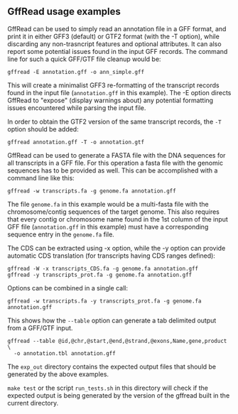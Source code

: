## GffRead usage examples

GffRead can be used to simply read an annotation file in a GFF format, and print it in either GFF3 (default) or 
GTF2 format (with the -T option), while discarding any non-trasncript features and optional attributes. 
It can also report some potential issues found in the input GFF records. The command line for such a quick GFF/GTF 
file cleanup would be:
```
gffread -E annotation.gff -o ann_simple.gff
```

This will create a minimalist GFF3 re-formatting of the transcript records found in the input file (`annotation.gff` in this example). 
The -E option directs GffRead to "expose" (display warnings about) any potential formatting issues 
encountered while parsing the input file.

In order to obtain the GTF2 version of the same transcript records, the `-T` option should be added:
```
gffread annotation.gff -T -o annotation.gtf
```

GffRead can be used to generate a FASTA file with the DNA sequences for all transcripts in a GFF file. For this operation 
a fasta file with the genomic sequences has to be provided as well. This can be accomplished with a command line like this:
```
gffread -w transcripts.fa -g genome.fa annotation.gff
```
The file `genome.fa` in this example would be a multi-fasta file with the chromosome/contig sequences of the target genome. 
This also requires that every contig or chromosome name found in the 1st column of the input GFF file 
(`annotation.gff` in this example) must have a corresponding sequence entry in the `genome.fa` file.

The CDS can be extracted using -x option, while the -y option can provide automatic CDS translation
(for transcripts having CDS ranges defined):

```
gffread -W -x transcripts_CDS.fa -g genome.fa annotation.gff
gffread -y transcripts_prot.fa -g genome.fa annotation.gff
```

Options can be combined in a single call:
```
gffread -w transcripts.fa -y transcripts_prot.fa -g genome.fa annotation.gff
```

This shows how the `--table` option can generate a tab delimited output from a GFF/GTF input.
```
gffread --table @id,@chr,@start,@end,@strand,@exons,Name,gene,product \
  -o annotation.tbl annotation.gff
```

The `exp_out` directory contains the expected output files that should be generated by the above examples.

`make test` or the script `run_tests.sh` in this directory will check if the expected output is 
being generated by the version of the gffread built in the current directory.

